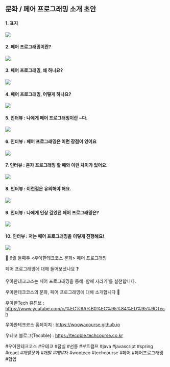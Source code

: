 ## 문화 / 페어 프로그래밍 소개 초안

#### 1. 표지 

![](./001.png)

#### 2. 페어 프로그래밍이란?

![](./002.png)

#### 3. 페어 프로그래밍, 왜 하나요?

![](./003.png)

#### 4. 페어 프로그래밍, 어떻게 하나요?

![](./004.png)

#### 5. 인터뷰 : 나에게 페어 프로그래밍이란 ~다.

![](./005.png)

#### 6. 인터뷰 : 페어 프로그래밍은 이런 장점이 있어요

![](./006.png)

#### 7. 인터뷰 : 혼자 프로그래밍 할 때와 이런 차이가 있어요.

![](./007.png)

#### 8. 인터뷰 : 이런점은 유의해야 해요.

![](./008.png)

#### 9. 인터뷰 : 나에게 인상 깊었던 페어 프로그래밍은?

![](./009.png)

#### 10. 인터뷰 : 저는 페어 프로그래밍을 이렇게 진행해요!

![](./010.png)



📮 6월 둘째주 <우아한테크코스 문화> 페어 프로그래밍

페어 프로그래밍에 대해 들어보셨나요 ❓

우아한테크코스는 페어 프로그래밍을 통해 '함께 자라기'를 실천합니다.

우아한테크코스의 문화, 페어 프로그래밍에 대해 소개합니다 🙂

우아한Tech 유튜브 : https://www.youtube.com/c/%EC%9A%B0%EC%95%84%ED%95%9CTech

우아한테크코스 홈페이지 : https://woowacourse.github.io

우테코 블로그(Tecoble) : https://tecoble.techcourse.co.kr

#우아한테크코스 #우테코 #잠실 #선릉 #부트캠프 #java #javascript #spring #react #개발문화 #개발 #개발자 #wooteco #techcourse #페어 #페어프로그래밍 #협업
